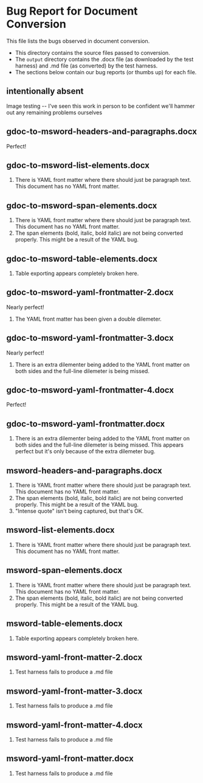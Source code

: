 Bug Report for Document Conversion
==================================

This file lists the bugs observed in document conversion.

- This directory contains the source files passed to conversion.
- The `output` directory contains the .docx file (as downloaded by the test harness) and .md file (as converted) by the test harness.
- The sections below contain our bug reports (or thumbs up) for each file.

## intentionally absent

Image testing -- I've seen this work in person to be confident we'll hammer out any remaining problems ourselves

## gdoc-to-msword-headers-and-paragraphs.docx

Perfect!

## gdoc-to-msword-list-elements.docx

1. There is YAML front matter where there should just be paragraph text. This document has no YAML front matter.  

## gdoc-to-msword-span-elements.docx

1. There is YAML front matter where there should just be paragraph text. This document has no YAML front matter.  
2. The span elements (bold, italic, bold italic) are not being converted properly. This might be a result of the  YAML bug.

## gdoc-to-msword-table-elements.docx

1. Table exporting appears completely broken here.

## gdoc-to-msword-yaml-frontmatter-2.docx

Nearly perfect!

1. The YAML front matter has been given a double dilemeter.

## gdoc-to-msword-yaml-frontmatter-3.docx

Nearly perfect!

1. There is an extra dilementer being added to the YAML front matter on both sides and the full-line dilemeter is being missed.

## gdoc-to-msword-yaml-frontmatter-4.docx

Perfect!

## gdoc-to-msword-yaml-frontmatter.docx

1. There is an extra dilementer being added to the YAML front matter on both sides and the full-line dilemeter is being missed. This appears perfect but it's only because of the extra dilemeter bug.

## msword-headers-and-paragraphs.docx

1. There is YAML front matter where there should just be paragraph text. This document has no YAML front matter.  
2. The span elements (bold, italic, bold italic) are not being converted properly. This might be a result of the  YAML bug.
3. "Intense quote" isn't being captured, but that's OK.

## msword-list-elements.docx

1. There is YAML front matter where there should just be paragraph text. This document has no YAML front matter.  

## msword-span-elements.docx

1. There is YAML front matter where there should just be paragraph text. This document has no YAML front matter.  
2. The span elements (bold, italic, bold italic) are not being converted properly. This might be a result of the  YAML bug.

## msword-table-elements.docx

1. Table exporting appears completely broken here.

## msword-yaml-front-matter-2.docx

1. Test harness fails to produce a .md file

## msword-yaml-front-matter-3.docx

1. Test harness fails to produce a .md file

## msword-yaml-front-matter-4.docx

1. Test harness fails to produce a .md file

## msword-yaml-front-matter.docx

1. Test harness fails to produce a .md file
